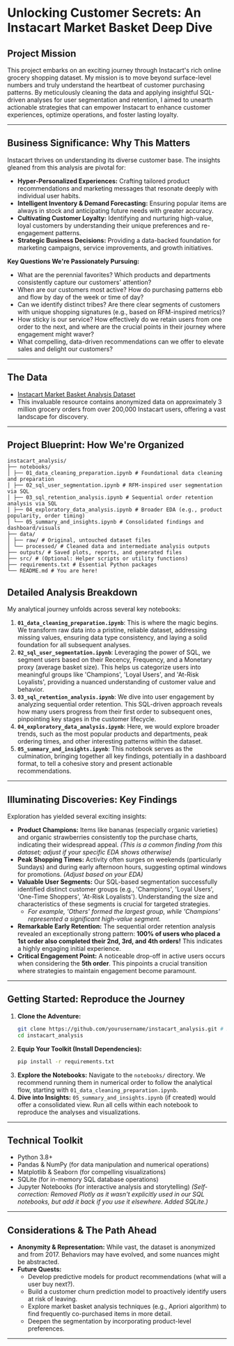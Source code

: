 # Unlocking Customer Secrets: An Instacart Market Basket Deep Dive

## Project Mission

This project embarks on an exciting journey through Instacart's rich online grocery shopping dataset. My mission is to move beyond surface-level numbers and truly understand the heartbeat of customer purchasing patterns. By meticulously cleaning the data and applying insightful SQL-driven analyses for user segmentation and retention, I aimed to unearth actionable strategies that can empower Instacart to enhance customer experiences, optimize operations, and foster lasting loyalty.

---

## Business Significance: Why This Matters

Instacart thrives on understanding its diverse customer base. The insights gleaned from this analysis are pivotal for:

-   **Hyper-Personalized Experiences:** Crafting tailored product recommendations and marketing messages that resonate deeply with individual user habits.
-   **Intelligent Inventory & Demand Forecasting:** Ensuring popular items are always in stock and anticipating future needs with greater accuracy.
-   **Cultivating Customer Loyalty:** Identifying and nurturing high-value, loyal customers by understanding their unique preferences and re-engagement patterns.
-   **Strategic Business Decisions:** Providing a data-backed foundation for marketing campaigns, service improvements, and growth initiatives.

**Key Questions We're Passionately Pursuing:**
- What are the perennial favorites? Which products and departments consistently capture our customers' attention?
- When are our customers most active? How do purchasing patterns ebb and flow by day of the week or time of day?
- Can we identify distinct tribes? Are there clear segments of customers with unique shopping signatures (e.g., based on RFM-inspired metrics)?
- How sticky is our service? How effectively do we retain users from one order to the next, and where are the crucial points in their journey where engagement might waver?
- What compelling, data-driven recommendations can we offer to elevate sales and delight our customers?

---

## The Data 

-   [Instacart Market Basket Analysis Dataset](https://www.instacart.com/datasets/grocery-shopping-2017)
-   This invaluable resource contains anonymized data on approximately 3 million grocery orders from over 200,000 Instacart users, offering a vast landscape for discovery.

---

## Project Blueprint: How We're Organized
```
instacart_analysis/
├── notebooks/
│ ├── 01_data_cleaning_preparation.ipynb # Foundational data cleaning and preparation
│ ├── 02_sql_user_segmentation.ipynb # RFM-inspired user segmentation via SQL
│ ├── 03_sql_retention_analysis.ipynb # Sequential order retention analysis via SQL
│ ├── 04_exploratory_data_analysis.ipynb # Broader EDA (e.g., product popularity, order timing)
│ └── 05_summary_and_insights.ipynb # Consolidated findings and dashboard/visuals
├── data/
│ ├── raw/ # Original, untouched dataset files
│ └── processed/ # Cleaned data and intermediate analysis outputs
├── outputs/ # Saved plots, reports, and generated files
├── src/ # (Optional: Helper scripts or utility functions)
├── requirements.txt # Essential Python packages
└── README.md # You are here!
```

## Detailed Analysis Breakdown

My analytical journey unfolds across several key notebooks:

1.  **`01_data_cleaning_preparation.ipynb`**: This is where the magic begins. We transform raw data into a pristine, reliable dataset, addressing missing values, ensuring data type consistency, and laying a solid foundation for all subsequent analyses.
2.  **`02_sql_user_segmentation.ipynb`**: Leveraging the power of SQL, we segment users based on their Recency, Frequency, and a Monetary proxy (average basket size). This helps us categorize users into meaningful groups like 'Champions', 'Loyal Users', and 'At-Risk Loyalists', providing a nuanced understanding of customer value and behavior.
3.  **`03_sql_retention_analysis.ipynb`**: We dive into user engagement by analyzing sequential order retention. This SQL-driven approach reveals how many users progress from their first order to subsequent ones, pinpointing key stages in the customer lifecycle.
4.  **`04_exploratory_data_analysis.ipynb`**: Here, we would explore broader trends, such as the most popular products and departments, peak ordering times, and other interesting patterns within the dataset.
5.  **`05_summary_and_insights.ipynb`**: This notebook serves as the culmination, bringing together all key findings, potentially in a dashboard format, to tell a cohesive story and present actionable recommendations.

---

## Illuminating Discoveries: Key Findings

Exploration has yielded several exciting insights:

-   **Product Champions:** Items like bananas (especially organic varieties) and organic strawberries consistently top the purchase charts, indicating their widespread appeal. *(This is a common finding from this dataset; adjust if your specific EDA shows otherwise)*
-   **Peak Shopping Times:** Activity often surges on weekends (particularly Sundays) and during early afternoon hours, suggesting optimal windows for promotions. *(Adjust based on your EDA)*
-   **Valuable User Segments:** Our SQL-based segmentation successfully identified distinct customer groups (e.g., 'Champions', 'Loyal Users', 'One-Time Shoppers', 'At-Risk Loyalists'). Understanding the size and characteristics of these segments is crucial for targeted strategies.
    -   *For example, 'Others' formed the largest group, while 'Champions' represented a significant high-value segment.*
-   **Remarkable Early Retention:** The sequential order retention analysis revealed an exceptionally strong pattern: **100% of users who placed a 1st order also completed their 2nd, 3rd, and 4th orders!** This indicates a highly engaging initial experience.
-   **Critical Engagement Point:** A noticeable drop-off in active users occurs when considering the **5th order**. This pinpoints a crucial transition where strategies to maintain engagement become paramount.

---

## Getting Started: Reproduce the Journey

1.  **Clone the Adventure:**
    ```bash
    git clone https://github.com/yourusername/instacart_analysis.git # Replace with your actual repo URL
    cd instacart_analysis
    ```
2.  **Equip Your Toolkit (Install Dependencies):**
    ```bash
    pip install -r requirements.txt
    ```
3.  **Explore the Notebooks:** Navigate to the `notebooks/` directory. We recommend running them in numerical order to follow the analytical flow, starting with `01_data_cleaning_preparation.ipynb`.
4.  **Dive into Insights:** `05_summary_and_insights.ipynb` (if created) would offer a consolidated view. Run all cells within each notebook to reproduce the analyses and visualizations.

---

## Technical Toolkit

-   Python 3.8+
-   Pandas & NumPy (for data manipulation and numerical operations)
-   Matplotlib & Seaborn (for compelling visualizations)
-   SQLite (for in-memory SQL database operations)
-   Jupyter Notebooks (for interactive analysis and storytelling)
    *(Self-correction: Removed Plotly as it wasn't explicitly used in our SQL notebooks, but add it back if you use it elsewhere. Added SQLite.)*

---

## Considerations & The Path Ahead

-   **Anonymity & Representation:** While vast, the dataset is anonymized and from 2017. Behaviors may have evolved, and some nuances might be abstracted.
-   **Future Quests:**
    -   Develop predictive models for product recommendations (what will a user buy next?).
    -   Build a customer churn prediction model to proactively identify users at risk of leaving.
    -   Explore market basket analysis techniques (e.g., Apriori algorithm) to find frequently co-purchased items in more detail.
    -   Deepen the segmentation by incorporating product-level preferences.

---
